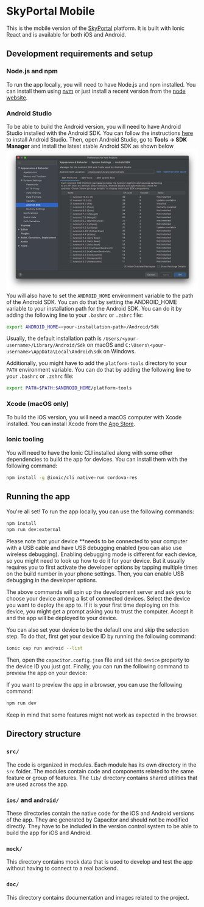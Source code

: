 # SkyPortal Mobile

This is the mobile version of the [SkyPortal](https://github.com/skyportal/skyportal) platform. It is built with Ionic
React and is available for both iOS and Android.

## Development requirements and setup

### Node.js and npm

To run the app locally, you will need to have Node.js and npm installed. You can install them
using [nvm](https://github.com/nvm-sh/nvm) or just install a recent version from the [node website](https://nodejs.org/).

### Android Studio

To be able to build the Android version, you will need to have Android Studio installed with the Android SDK. You can follow the instructions [here](https://developer.android.com/studio/install) to
install Android Studio. Then, open Android Studio, go to **Tools -> SDK Manager** and install the latest stable Android
SDK as shown below ![img.png](doc/android_studio_sdk_install.png)
You will also have to set the `ANDROID_HOME` environment variable to the path of the Android SDK. You can do that by
setting the ANDROID_HOME variable to your installation path for the Android SDK. You can do it by adding the following line to your `.bashrc` or `.zshrc` file:

```bash
export ANDROID_HOME=<your-installation-path>/Android/Sdk
```

Usually, the default installation path is `/Users/<your-username>/Library/Android/Sdk` on macOS and
`C:\Users\<your-username>\AppData\Local\Android\sdk` on Windows.

Additionally, you might have to add the `platform-tools` directory to your `PATH` environment variable. You can do that by adding the following line to your `.bashrc` or `.zshrc` file:

```bash
export PATH=$PATH:$ANDROID_HOME/platform-tools
```

### Xcode (macOS only)

To build the iOS version, you will need a macOS computer with Xcode installed. You can install Xcode from
the [App Store](https://apps.apple.com/fr/app/xcode/id497799835).

### Ionic tooling

You will need to have the Ionic CLI installed along with some other dependencies to build the app for devices. You can
install them with the following command:

```bash
npm install -g @ionic/cli native-run cordova-res
```

## Running the app

You're all set! To run the app locally, you can use the following commands:

```bash
npm install
npm run dev:external
```

Please note that your device **needs to be connected to your computer with a USB cable and have USB debugging enabled (you can also use wireless debugging). Enabling
debugging mode is different for each device, so you might need to look up how to do it for your device. But it usually requires
you to first activate the developer options by tapping multiple times on the build number in your phone settings. Then, you can enable
USB debugging in the developer options.

The above commands will spin up the development server and ask you to choose your device among a list of connected devices. Select
the device you want to deploy the app to. If it is your first time deploying on this device, you might get a prompt asking you to
trust the computer. Accept it and the app will be deployed to your device.

You can also set your device to be the default one and skip the selection
step. To do that, first get your device ID by running the following command:

```bash
ionic cap run android --list
```

Then, open the `capacitor.config.json` file and set the `device` property to the device ID you just got. Finally, you
can run the following command to preview the app on your device:

If you want to preview the app in a browser, you can use the following command:
```bash
npm run dev
```

Keep in mind that some features might not work as expected in the browser.

## Directory structure
### `src/`
The code is organized in modules. Each module has its own directory in the `src` folder. The modules contain code and components related to the same
feature or group of features. The `lib/` directory contains shared utilities that are used across the app.
### `ios/` and `android/`
These directories contain the native code for the iOS and Android versions of the app. They are generated by Capacitor and should not be modified directly. They have to
be included in the version control system to be able to build the app for iOS and Android.
### `mock/`
This directory contains mock data that is used to develop and test the app without having to connect to a real backend.
### `doc/`
This directory contains documentation and images related to the project.